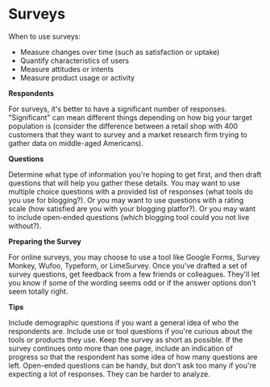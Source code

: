 # Surveys

When to use surveys:

* Measure changes over time (such as satisfaction or uptake)
* Quantify characteristics of users
* Measure attitudes or intents
* Measure product usage or activity


__Respondents__

For surveys, it's better to have a significant number of responses.  "Significant" can mean different things depending on how big your target population is (consider the difference between a retail shop with 400 customers that they want to survey and a market research firm trying to gather data on middle-aged Americans).


__Questions__

Determine what type of information you're hoping to get first, and then draft questions that will help you gather these details.
You may want to use multiple choice questions with a provided list of responses (what tools do you use for blogging?).
Or you may want to use questions with a rating scale (how satisfied are you with your blogging platfor?).
Or you may want to include open-ended questions (which blogging tool could you not live without?).


__Preparing the Survey__

For online surveys, you may choose to use a tool like Google Forms, Survey Monkey, Wufoo, Typeform, or LimeSurvey.  Once you've drafted a set of survey questions, get feedback from a few friends or colleagues.  They'll let you know if some of the wording seems odd or if the answer options don't seem totally right.

__Tips__

Include demographic questions if you want a general idea of who the respondents are.
Include use or tool questions if you're curious about the tools or products they use.
Keep the survey as short as possible.
If the survey continues onto more than one page, include an indication of progress so that the respondent has some idea of how many questions are left.
Open-ended questions can be handy, but don't ask too many if you're expecting a lot of responses.  They can be harder to analyze.
